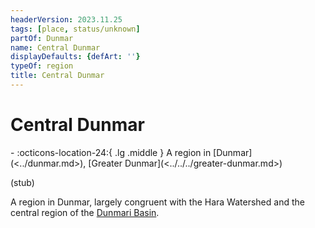 ```yaml
---
headerVersion: 2023.11.25
tags: [place, status/unknown]
partOf: Dunmar
name: Central Dunmar
displayDefaults: {defArt: ''}
typeOf: region
title: Central Dunmar
---
```

# Central Dunmar
<div class="grid cards ext-narrow-margin ext-one-column" markdown>
-    :octicons-location-24:{ .lg .middle } A region in [Dunmar](<../dunmar.md>), [Greater Dunmar](<../../../greater-dunmar.md>)  
</div>


(stub)

 A region in Dunmar, largely congruent with the Hara Watershed and the central region of the [Dunmari Basin](<../../../dunmari-basin/dunmari-basin.md>). 